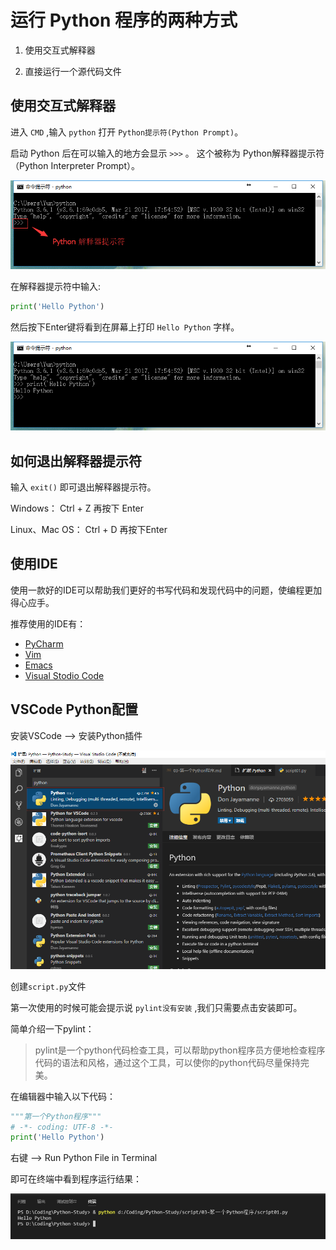 # 运行 Python 程序的两种方式

1. 使用交互式解释器

2. 直接运行一个源代码文件


## 使用交互式解释器

进入 `CMD` ,输入 `python` 打开 `Python提示符(Python Prompt)`。

启动 Python 后在可以输入的地方会显示 `>>>` 。 这个被称为 Python解释器提示符（Python Interpreter Prompt）。

![Python 解释器提示符](assets/images/2017-07-04-15-54-46.png)

在解释器提示符中输入:


```python
print('Hello Python')
```
 
然后按下Enter键将看到在屏幕上打印 `Hello Python` 字样。

![Hello Python](assets/images/2017-07-04-15-58-28.png)

## 如何退出解释器提示符

输入 `exit()` 即可退出解释器提示符。

Windows： Ctrl + Z 再按下 Enter

Linux、Mac OS： Ctrl + D 再按下Enter

## 使用IDE

使用一款好的IDE可以帮助我们更好的书写代码和发现代码中的问题，使编程更加得心应手。

推荐使用的IDE有：

* [PyCharm](https://www.jetbrains.com/pycharm-edu/)
* [Vim](http://www.vim.org/)
* [Emacs](http://www.gnu.org/software/emacs/)
* [Visual Stodio Code](https://code.visualstudio.com/Download)

## VSCode Python配置

安装VSCode --> 安装Python插件

![安装Python插件](assets/images/2017-07-04-17-00-26.png)

创建`script.py`文件

第一次使用的时候可能会提示说 `pylint没有安装` ,我们只需要点击安装即可。

简单介绍一下pylint：

> pylint是一个python代码检查工具，可以帮助python程序员方便地检查程序代码的语法和风格，通过这个工具，可以使你的python代码尽量保持完美。

在编辑器中输入以下代码：

```python
"""第一个Python程序"""
# -*- coding: UTF-8 -*-
print('Hello Python')
```

右键 --> Run Python File in Terminal

即可在终端中看到程序运行结果：

![IDE运行Python程序](assets/images/2017-07-04-17-03-56.png)